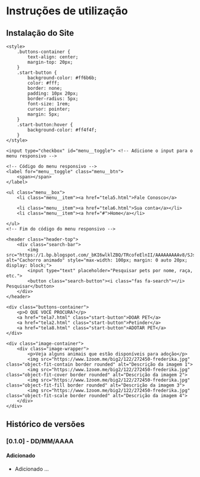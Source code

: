 # Instruções de utilização

## Instalação do Site

<!DOCTYPE html>
<html lang="en">
<head>
    <meta charset="UTF-8">
    <meta name="viewport" content="width=device-width, initial-scale=1.0">
    <title>Adoção de Pets</title>
    <link rel="stylesheet" href="style.css">
    <link rel="stylesheet" href="https://cdnjs.cloudflare.com/ajax/libs/font-awesome/5.15.3/css/all.min.css">
    <link rel="stylesheet" href="menu.css"> <!-- Adicione o arquivo CSS do menu aqui -->

    <style>
        .buttons-container {
            text-align: center;
            margin-top: 20px;
        }
        .start-button {
            background-color: #ff6b6b;
            color: #fff;
            border: none;
            padding: 10px 20px;
            border-radius: 5px;
            font-size: 1rem;
            cursor: pointer;
            margin: 5px;
        }
        .start-button:hover {
            background-color: #ff4f4f;
        }
    </style>
</head>
<body>

    <input type="checkbox" id="menu__toggle"> <!-- Adicione o input para o menu responsivo -->

    <!-- Código do menu responsivo -->
    <label for="menu__toggle" class="menu__btn">
        <span></span>
    </label>

    <ul class="menu__box">
        <li class="menu__item"><a href="tela5.html">Fale Conosco</a>
            
        <li class="menu__item"><a href="tela6.html">Sua conta</a></li>
        <li class="menu__item"><a href="#">Home</a></li>
   
    </ul>
    <!-- Fim do código do menu responsivo -->

    <header class="header-top">
        <div class="search-bar">
            <img src="https://1.bp.blogspot.com/_bKI6wlklZBQ/TRcofeElnII/AAAAAAAAAv8/SJsDop_OnM8/s1600/cachorros015.gif" alt="Cachorro animado" style="max-width: 100px; margin: 0 auto 20px; display: block;">
            <input type="text" placeholder="Pesquisar pets por nome, raça, etc.">
            <button class="search-button"><i class="fas fa-search"></i> Pesquisar</button>
        </div>
    </header>

    <div class="buttons-container">
        <p>O QUE VOCÊ PROCURA?</p>
        <a href="tela7.html" class="start-button">DOAR PET</a>
        <a href="tela2.html" class="start-button">Petinder</a>
        <a href="tela8.html" class="start-button">ADOTAR PET</a>
    </div>

    <div class="image-container">
        <div class="image-wrapper">
            <p>Veja alguns animais que estão disponíveis para adoção</p>
            <img src="https://www.1zoom.me/big2/122/272450-frederika.jpg" class="object-fit-contain border rounded" alt="Descrição da imagem 1">
            <img src="https://www.1zoom.me/big2/122/272450-frederika.jpg" class="object-fit-cover border rounded" alt="Descrição da imagem 2">
            <img src="https://www.1zoom.me/big2/122/272450-frederika.jpg" class="object-fit-fill border rounded" alt="Descrição da imagem 3">
            <img src="https://www.1zoom.me/big2/122/272450-frederika.jpg" class="object-fit-scale border rounded" alt="Descrição da imagem 4">
        </div>
    </div>
</body>
</html>


## Histórico de versões

### [0.1.0] - DD/MM/AAAA
#### Adicionado
- Adicionado ...